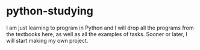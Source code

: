 # python-studying
I am just learning to program in Python and I will drop all the programs from the textbooks here, as well as all the examples of tasks. Sooner or later, I will start making my own project.
